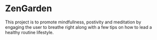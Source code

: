 # ZenGarden
This project is to promote mindfullness, postivity and meditation by engaging the user to breathe right along with a few tips on how to lead a healthy routine lifestyle.
